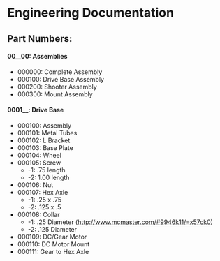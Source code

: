 # Engineering Documentation
## Part Numbers:
#### 00__00: Assemblies
- 000000: Complete Assembly
- 000100: Drive Base Assembly
- 000200: Shooter Assembly
- 000300: Mount Assembly

#### 0001__: Drive Base
- 000100: Assembly
- 000101: Metal Tubes
- 000102: L Bracket
- 000103: Base Plate
- 000104: Wheel
- 000105: Screw
	- -1: .75 length
	- -2: 1.00 length
- 000106: Nut
- 000107: Hex Axle
	- -1: .25 x .75
	- -2: .125 x .5
- 000108: Collar
	- -1: .25 Diameter (http://www.mcmaster.com/#9946k11/=x57ck0)
	- -2: .125 Diameter 
- 000109: DC/Gear Motor
- 000110: DC Motor Mount
- 000111: Gear to Hex Axle
